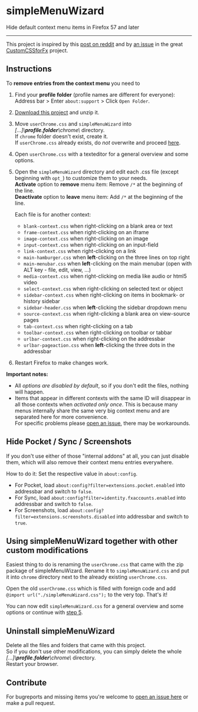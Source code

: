 # simpleMenuWizard

Hide default context menu items in Firefox 57 and later

---

This project is inspired by this [post on reddit](https://www.reddit.com/r/firefox/comments/7dvtw0/guide_how_to_edit_your_context_menu/) and by [an issue](https://github.com/Aris-t2/CustomCSSforFx/issues/76) in the great [CustomCSSforFx](https://github.com/Aris-t2/CustomCSSforFx/issues/2) project.

## Instructions

To **remove entries from the context menu** you need to

1. Find your **profile folder** (profile names are different for everyone):  
   Address bar > Enter `about:support` > Click `Open Folder`.

2. [Download this project](https://github.com/stonecrusher/simpleMenuWizard/archive/master.zip) and unzip it.

3. Move `userChrome.css` and `simpleMenuWizard` into *[...]\\**profile.folder**\chrome\\* directory.  
   If `chrome` folder doesn't exist, create it.  
   If `userChrome.css` already exists, do *not* overwrite and proceed [here](https://github.com/stonecrusher/simpleMenuWizard#using-simplemenuwizard-together-with-other-custom-modifications).

4. Open `userChrome.css` with a texteditor for a general overview and some options.

5. Open the `simpleMenuWizard` directory and edit each .css file (except beginning with `opt_`) to customize them to your needs.  
  **Activate** option to **remove** menu item: Remove `/*` at the beginning of the line.  
  **Deactivate** option to **leave** menu item: Add `/*` at the beginning of the line.

    Each file is for another context:

    * `blank-context.css`	when right-clicking on a blank area or text
    * `frame-context.css` when right-clicking on an iframe
    * `image-context.css` when right-clicking on an image
    * `input-context.css` when right-clicking on an input-field
    * `link-context.css` when right-clicking on a link
    * `main-hamburger.css` when **left**-clicking on the three lines on top right
    * `main-menubar.css` when **left**-clicking on the main menubar (open with ALT key - file, edit, view, ...)
    * `media-context.css` when right-clicking on media like audio or html5 video
    * `select-context.css` when right-clicking on selected text or object
    * `sidebar-context.css` when right-clicking on items in bookmark- or history sidebar
    * `sidebar-header.css` when **left**-clicking the sidebar dropdown menu
    * `source-context.css` when right-clicking a blank area on view-source pages
    * `tab-context.css` when right-clicking on a tab
    * `toolbar-context.css` when right-clicking on toolbar or tabbar
    * `urlbar-context.css` when right-clicking on the addressbar
    * `urlbar-pageaction.css` when **left**-clicking the three dots in the addressbar

6. Restart Firefox to make changes work.

**Important notes:**
 * All *options are disabled by default*, so if you don't edit the files, nothing will happen.
 * Items that appear in different contexts with the same ID will disappear in all those contexts when *activated only once*. This is because many menus internally share the same very big context menu and are separated here for more convenience.  
   For specific problems please [open an issue](https://github.com/stonecrusher/simpleMenuWizard/issues), there may be workarounds.

## Hide Pocket / Sync / Screenshots
If you don't use either of those "internal addons" at all, you can just disable them, which will also remove their context menu entries everywhere.

How to do it: Set the respective value in `about:config`.

- For Pocket, load `about:config?filter=extensions.pocket.enabled` into addressbar and switch to `false`.
- For Sync, load `about:config?filter=identity.fxaccounts.enabled` into addressbar and switch to `false`.
- For Screenshots, load `about:config?filter=extensions.screenshots.disabled` into addressbar and switch to `true`.

## Using simpleMenuWizard together with other custom modifications

Easiest thing to do is renaming the `userChrome.css` that came with the zip package of simpleMenuWizard.
Rename it to `simpleMenuWizard.css` and put it into `chrome` directory next to the already existing `userChrome.css`.

Open the old `userChrome.css` which is filled with foreign code and add `@import url("./simpleMenuWizard.css");` to the very top. That's it!

You can now edit `simpleMenuWizard.css` for a general overview and some options or continue with [step 5](https://github.com/stonecrusher/simpleMenuWizard#instructions).

## Uninstall simpleMenuWizard

Delete all the files and folders that came with this project.  
So if you don't use other modifications, you can simply delete the whole *[...]\\**profile.folder**\chrome\\* directory.  
Restart your browser.

## Contribute
For bugreports and missing items you're welcome to [open an issue here](https://github.com/stonecrusher/simpleMenuWizard/issues) or make a pull request.
